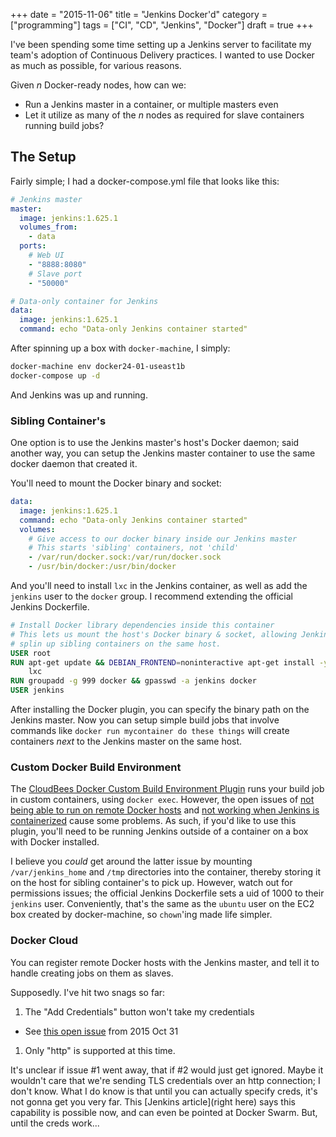 +++
date = "2015-11-06"
title = "Jenkins Docker'd"
category = ["programming"]
tags = ["CI", "CD", "Jenkins", "Docker"]
draft = true
+++

I've been spending some time setting up a Jenkins server to facilitate my
team's adoption of Continuous Delivery practices. I wanted to use Docker as
much as possible, for various reasons.

Given _n_ Docker-ready nodes, how can we:
* Run a Jenkins master in a container, or multiple masters even
* Let it utilize as many of the _n_ nodes as required for slave containers
  running build jobs?

## The Setup
Fairly simple; I had a docker-compose.yml file that looks like this:
```yaml
# Jenkins master
master:
  image: jenkins:1.625.1
  volumes_from:
    - data
  ports:
    # Web UI
    - "8888:8080"
    # Slave port
    - "50000"

# Data-only container for Jenkins
data:
  image: jenkins:1.625.1
  command: echo "Data-only Jenkins container started"
```

After spinning up a box with `docker-machine`, I simply:

```bash
docker-machine env docker24-01-useast1b
docker-compose up -d
```

And Jenkins was up and running.


### Sibling Container's
One option is to use the Jenkins master's host's Docker daemon; said another
way, you can setup the Jenkins master container to use the same docker daemon that created it.

You'll need to mount the Docker binary and socket:

```yaml
data:
  image: jenkins:1.625.1
  command: echo "Data-only Jenkins container started"
  volumes:
    # Give access to our docker binary inside our Jenkins master
    # This starts 'sibling' containers, not 'child'
    - /var/run/docker.sock:/var/run/docker.sock
    - /usr/bin/docker:/usr/bin/docker
```

And you'll need to install `lxc` in the Jenkins container, as well as add the
`jenkins` user to the `docker` group. I recommend extending the official
Jenkins Dockerfile.

```Dockerfile
# Install Docker library dependencies inside this container
# This lets us mount the host's Docker binary & socket, allowing Jenkins to
# splin up sibling containers on the same host.
USER root
RUN apt-get update && DEBIAN_FRONTEND=noninteractive apt-get install -y \
    lxc
RUN groupadd -g 999 docker && gpasswd -a jenkins docker
USER jenkins
```

After installing the Docker plugin, you can specify the binary path on the
Jenkins master. Now you can setup simple build jobs that involve commands like
`docker run mycontainer do these things` will create containers _next_ to the
Jenkins master on the same host.

### Custom Docker Build Environment
The [CloudBees Docker Custom Build Environment
Plugin](https://wiki.jenkins-ci.org/display/JENKINS/CloudBees+Docker+Custom+Build+Environment+Plugin)
runs your build job in custom containers, using `docker exec`.  However, the
open issues of [not being able to run on remote Docker
hosts](https://issues.jenkins-ci.org/browse/JENKINS-29194) and [not working
when Jenkins is
containerized](https://issues.jenkins-ci.org/browse/JENKINS-29239) cause some
problems. As such, if you'd like to use this plugin, you'll need to be running
Jenkins outside of a container on a box with Docker installed.

I believe you _could_ get around the latter issue by mounting
`/var/jenkins_home` and `/tmp` directories into the container, thereby storing it on the host
for sibling container's to pick up. However, watch out for permissions issues;
the official Jenkins Dockerfile sets a uid of 1000 to their `jenkins` user.
Conveniently, that's the same as the `ubuntu` user on the EC2 box created by
docker-machine, so `chown`'ing made life simpler.


### Docker Cloud
You can register remote Docker hosts with the Jenkins master, and tell it to
handle creating jobs on them as slaves.

Supposedly. I've hit two snags so far:

1. The "Add Credentials" button won't take my credentials
  * See [this open
    issue](https://issues.jenkins-ci.org/browse/JENKINS-31327?jql=project%20%3D%20JENKINS%20AND%20status%20in%20%28Open%2C%20%22In%20Progress%22%2C%20Reopened%29%20AND%20component%20%3D%20%27docker-plugin%27)
    from 2015 Oct 31
1. Only "http" is supported at this time.

It's unclear if issue #1 went away, that if #2 would just get ignored. Maybe it
wouldn't care that we're sending TLS credentials over an http connection; I
don't know. What I do know is that until you can actually specify creds, it's
not gonna get you very far. This [Jenkins article](right here) says this
capability is possible now, and can even be pointed at Docker Swarm.
But, until the creds work...

[right here]: https://www.cloudbees.com/blog/disaster-proofing-slaves-docker-swarm-and-cloudbees-jenkins-platform
